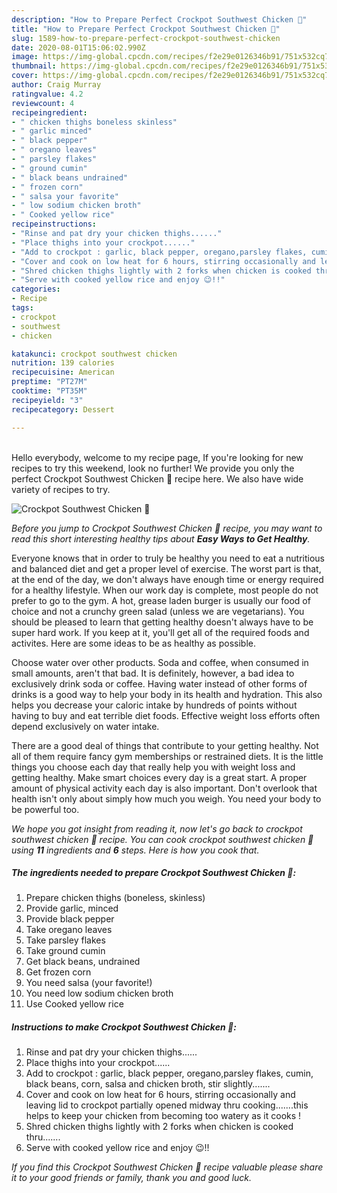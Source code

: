 ```yaml
---
description: "How to Prepare Perfect Crockpot Southwest Chicken 🐔"
title: "How to Prepare Perfect Crockpot Southwest Chicken 🐔"
slug: 1589-how-to-prepare-perfect-crockpot-southwest-chicken
date: 2020-08-01T15:06:02.990Z
image: https://img-global.cpcdn.com/recipes/f2e29e0126346b91/751x532cq70/crockpot-southwest-chicken-🐔-recipe-main-photo.jpg
thumbnail: https://img-global.cpcdn.com/recipes/f2e29e0126346b91/751x532cq70/crockpot-southwest-chicken-🐔-recipe-main-photo.jpg
cover: https://img-global.cpcdn.com/recipes/f2e29e0126346b91/751x532cq70/crockpot-southwest-chicken-🐔-recipe-main-photo.jpg
author: Craig Murray
ratingvalue: 4.2
reviewcount: 4
recipeingredient:
- " chicken thighs boneless skinless"
- " garlic minced"
- " black pepper"
- " oregano leaves"
- " parsley flakes"
- " ground cumin"
- " black beans undrained"
- " frozen corn"
- " salsa your favorite"
- " low sodium chicken broth"
- " Cooked yellow rice"
recipeinstructions:
- "Rinse and pat dry your chicken thighs......"
- "Place thighs into your crockpot......"
- "Add to crockpot : garlic, black pepper, oregano,parsley flakes, cumin, black beans, corn, salsa and chicken broth, stir slightly......."
- "Cover and cook on low heat for 6 hours, stirring occasionally and leaving lid to crockpot partially opened midway thru cooking.......this helps to keep your chicken from becoming too watery as it cooks !"
- "Shred chicken thighs lightly with 2 forks when chicken is cooked thru......."
- "Serve with cooked yellow rice and enjoy 😉!!"
categories:
- Recipe
tags:
- crockpot
- southwest
- chicken

katakunci: crockpot southwest chicken 
nutrition: 139 calories
recipecuisine: American
preptime: "PT27M"
cooktime: "PT35M"
recipeyield: "3"
recipecategory: Dessert

---
```

<br>
Hello everybody, welcome to my recipe page, If you're looking for new recipes to try this weekend, look no further! We provide you only the perfect Crockpot Southwest Chicken 🐔 recipe here. We also have wide variety of recipes to try.
<br>


![Crockpot Southwest Chicken 🐔](https://img-global.cpcdn.com/recipes/f2e29e0126346b91/751x532cq70/crockpot-southwest-chicken-🐔-recipe-main-photo.jpg)

<i>Before you jump to Crockpot Southwest Chicken 🐔 recipe, you may want to read this short interesting healthy tips about <strong>Easy Ways to Get Healthy</strong>.</i>

Everyone knows that in order to truly be healthy you need to eat a nutritious and balanced diet and get a proper level of exercise. The worst part is that, at the end of the day, we don't always have enough time or energy required for a healthy lifestyle. When our work day is complete, most people do not prefer to go to the gym. A hot, grease laden burger is usually our food of choice and not a crunchy green salad (unless we are vegetarians). You should be pleased to learn that getting healthy doesn't always have to be super hard work. If you keep at it, you'll get all of the required foods and activites. Here are some ideas to be as healthy as possible.

Choose water over other products. Soda and coffee, when consumed in small amounts, aren't that bad. It is definitely, however, a bad idea to exclusively drink soda or coffee. Having water instead of other forms of drinks is a good way to help your body in its health and hydration. This also helps you decrease your caloric intake by hundreds of points without having to buy and eat terrible diet foods. Effective weight loss efforts often depend exclusively on water intake.

There are a good deal of things that contribute to your getting healthy. Not all of them require fancy gym memberships or restrained diets. It is the little things you choose each day that really help you with weight loss and getting healthy. Make smart choices every day is a great start. A proper amount of physical activity each day is also important. Don't overlook that health isn't only about simply how much you weigh. You need your body to be powerful too. 


<i>We hope you got insight from reading it, now let's go back to crockpot southwest chicken 🐔 recipe. You can cook crockpot southwest chicken 🐔 using <strong>11</strong> ingredients and <strong>6</strong> steps. Here is how you cook that.
</i>

##### The ingredients needed to prepare Crockpot Southwest Chicken 🐔:

1. Prepare  chicken thighs (boneless, skinless)
1. Provide  garlic, minced
1. Provide  black pepper
1. Take  oregano leaves
1. Take  parsley flakes
1. Take  ground cumin
1. Get  black beans, undrained
1. Get  frozen corn
1. You need  salsa (your favorite!)
1. You need  low sodium chicken broth
1. Use  Cooked yellow rice


##### Instructions to make Crockpot Southwest Chicken 🐔:

1. Rinse and pat dry your chicken thighs......
1. Place thighs into your crockpot......
1. Add to crockpot : garlic, black pepper, oregano,parsley flakes, cumin, black beans, corn, salsa and chicken broth, stir slightly.......
1. Cover and cook on low heat for 6 hours, stirring occasionally and leaving lid to crockpot partially opened midway thru cooking.......this helps to keep your chicken from becoming too watery as it cooks !
1. Shred chicken thighs lightly with 2 forks when chicken is cooked thru.......
1. Serve with cooked yellow rice and enjoy 😉!!


<i>If you find this Crockpot Southwest Chicken 🐔 recipe valuable please share it to your good friends or family, thank you and good luck.</i>
